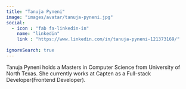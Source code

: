 ```yaml
---
title: "Tanuja Pyneni"
image: "images/avatar/tanuja-pyneni.jpg"
social:
  - icon : "fab fa-linkedin-in"
    name: "linkedin"
    link : "https://www.linkedin.com/in/tanuja-pyneni-121373169/"
    
ignoreSearch: true
---
```


Tanuja Pyneni holds a Masters in Computer Science from University of North Texas.
She currently works at Capten as a Full-stack Developer(Frontend Developer).
